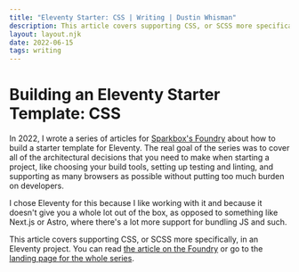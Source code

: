 ```yaml
---
title: "Eleventy Starter: CSS | Writing | Dustin Whisman"
description: This article covers supporting CSS, or SCSS more specifically, in an Eleventy project.
layout: layout.njk
date: 2022-06-15
tags: writing
---
```


# Building an Eleventy Starter Template: CSS

In 2022, I wrote a series of articles for [Sparkbox's
Foundry](https://sparkbox.com/foundry) about how to build a starter template for
Eleventy. The real goal of the series was to cover all of the architectural
decisions that you need to make when starting a project, like choosing your
build tools, setting up testing and linting, and supporting as many browsers as
possible without putting too much burden on developers.

I chose Eleventy for this because I like working with it and because it doesn't
give you a whole lot out of the box, as opposed to something like Next.js or
Astro, where there's a lot more support for bundling JS and such.

This article covers supporting CSS, or SCSS more specifically, in an Eleventy
project. You can read [the article on the
Foundry](https://sparkbox.com/foundry/building_css_support_into_my_github_starter_template_project)
or go to the [landing page for the whole
series](https://sparkbox.com/foundry/series/building_an_eleventy_starter_template).
